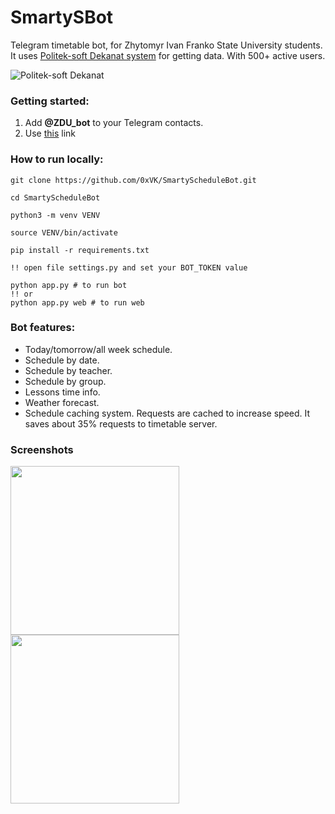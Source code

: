 # SmartySBot

Telegram timetable bot, for Zhytomyr Ivan Franko State University students. It uses [Politek-soft Dekanat system](https://dekanat.zu.edu.ua/cgi-bin/timetable.cgi?n=999) for getting data. With 500+ active users.

![Politek-soft Dekanat](https://i.imgur.com/VLOoMbw.png)

### Getting started:
1. Add **@ZDU_bot** to your Telegram contacts.
2. Use [this](https://t.me/zdu_bot) link

### How to run locally:
```shell script
git clone https://github.com/0xVK/SmartyScheduleBot.git

cd SmartyScheduleBot 

python3 -m venv VENV

source VENV/bin/activate

pip install -r requirements.txt

!! open file settings.py and set your BOT_TOKEN value

python app.py # to run bot
!! or 
python app.py web # to run web
```


### Bot features:
- Today/tomorrow/all week schedule.
- Schedule by date.
- Schedule by teacher.
- Schedule by group.
- Lessons time info.
- Weather forecast.
- Schedule caching system. Requests are cached to increase speed. It saves about 35% requests to timetable server.

### Screenshots

<img src="https://i.imgur.com/a03uins.jpg" width="270">





<img src="https://i.imgur.com/PBwE2vr.jpg" width="270">
